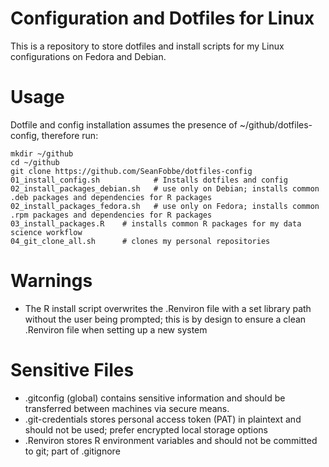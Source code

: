 # Configuration and Dotfiles for Linux

This is a repository to store dotfiles and install scripts for my Linux configurations on Fedora and Debian.

# Usage

Dotfile and config installation assumes the presence of ~/github/dotfiles-config, therefore run:

```
mkdir ~/github
cd ~/github
git clone https://github.com/SeanFobbe/dotfiles-config
01_install_config.sh            # Installs dotfiles and config
02_install_packages_debian.sh   # use only on Debian; installs common .deb packages and dependencies for R packages
02_install_packages_fedora.sh   # use only on Fedora; installs common .rpm packages and dependencies for R packages
03_install_packages.R    # installs common R packages for my data science workflow
04_git_clone_all.sh      # clones my personal repositories
```

# Warnings

- The R install script overwrites the .Renviron file with a set library path without the user being prompted; this is by design to ensure a clean .Renviron file when setting up a new system

# Sensitive Files

- .gitconfig (global) contains sensitive information and should be transferred between machines via secure means.
- .git-credentials stores personal access token (PAT) in plaintext and should not be used; prefer encrypted local storage options
- .Renviron stores R environment variables and should not be committed to git; part of .gitignore
